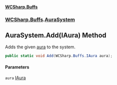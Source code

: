 #### [WCSharp\.Buffs](README.md 'README')
### [WCSharp\.Buffs](WCSharp.Buffs.md 'WCSharp\.Buffs').[AuraSystem](WCSharp.Buffs.AuraSystem.md 'WCSharp\.Buffs\.AuraSystem')

## AuraSystem\.Add\(IAura\) Method

Adds the given [aura](WCSharp.Buffs.AuraSystem.Add(WCSharp.Buffs.IAura).md#WCSharp.Buffs.AuraSystem.Add(WCSharp.Buffs.IAura).aura 'WCSharp\.Buffs\.AuraSystem\.Add\(WCSharp\.Buffs\.IAura\)\.aura') to the system\.

```csharp
public static void Add(WCSharp.Buffs.IAura aura);
```
#### Parameters

<a name='WCSharp.Buffs.AuraSystem.Add(WCSharp.Buffs.IAura).aura'></a>

`aura` [IAura](WCSharp.Buffs.IAura.md 'WCSharp\.Buffs\.IAura')